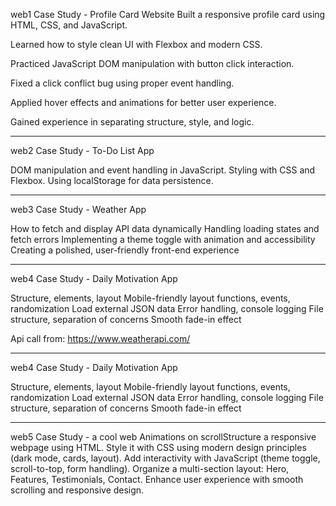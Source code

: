 web1 Case Study - Profile Card Website
Built a responsive profile card using HTML, CSS, and JavaScript.

Learned how to style clean UI with Flexbox and modern CSS.

Practiced JavaScript DOM manipulation with button click interaction.

Fixed a click conflict bug using proper event handling.

Applied hover effects and animations for better user experience.

Gained experience in separating structure, style, and logic.

____________________________________________________________________
web2 Case Study - To-Do List App

DOM manipulation and event handling in JavaScript.
Styling with CSS and Flexbox.
Using localStorage for data persistence.

____________________________________________________________________
web3 Case Study - Weather App 

How to fetch and display API data dynamically
Handling loading states and fetch errors
Implementing a theme toggle with animation and accessibility
Creating a polished, user-friendly front-end experience

____________________________________________________________________
web4 Case Study - Daily Motivation App 

Structure, elements, layout
Mobile-friendly layout
functions, events, randomization
Load external JSON data
Error handling, console logging
File structure, separation of concerns
Smooth fade-in effect

Api call from: https://www.weatherapi.com/
____________________________________________________________________
web4 Case Study - Daily Motivation App 

Structure, elements, layout
Mobile-friendly layout
functions, events, randomization
Load external JSON data
Error handling, console logging
File structure, separation of concerns
Smooth fade-in effect

____________________________________________________________________
web5 Case Study - a cool web
Animations on scrollStructure a responsive webpage using HTML.
Style it with CSS using modern design principles (dark mode, cards, layout).
Add interactivity with JavaScript (theme toggle, scroll-to-top, form handling).
Organize a multi-section layout: Hero, Features, Testimonials, Contact.
Enhance user experience with smooth scrolling and responsive design.